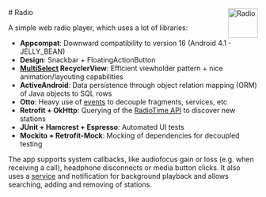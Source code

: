 <img src="https://cloud.githubusercontent.com/assets/3826929/18364970/e3bd4b54-7610-11e6-92c5-bcbe5fa7524b.png" title="Radio" align="right" height="60" />
# Radio

A simple web radio player, which uses a lot of libraries:
+ **Appcompat**: Downward compatibility to version 16 (Android 4.1 - JELLY_BEAN) 
+ **Design**: Snackbar + FloatingActionButton
+ **[MultiSelect](https://github.com/bignerdranch/recyclerview-multiselect) RecyclerView**: Efficient viewholder pattern + nice animation/layouting capabilities
+ **ActiveAndroid**: Data persistence through object relation mapping (ORM) of Java objects to SQL rows
+ **Otto**: Heavy use of [events](/app/src/main/java/de/winterrettich/ninaradio/event) to decouple fragments, services, etc
+ **Retrofit + OkHttp**: Querying of the [RadioTime API](http://opml.radiotime.com/) to discover new stations
+ **JUnit + Hamcrest + Espresso**: Automated UI tests
+ **Mockito + Retrofit-Mock**: Mocking of dependencies for decoupled testing

The app supports system callbacks, like audiofocus gain or loss (e.g. when receiving a call), headphone disconnects or media button clicks.
It also uses a [service](/app/src/main/java/de/winterrettich/ninaradio/service/RadioPlayerService.java) and notification for background playback
 and allows searching, adding and removing of stations.
